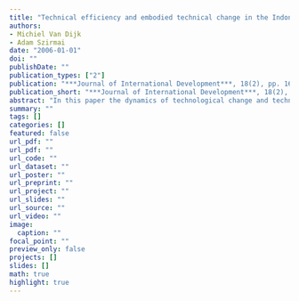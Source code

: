 ```yaml
---
title: "Technical efficiency and embodied technical change in the Indonesian pulp and paper industry"
authors: 
- Michiel Van Dijk
- Adam Szirmai
date: "2006-01-01"
doi: ""
publishDate: ""
publication_types: ["2"]
publication: "***Journal of International Development***, 18(2), pp. 163--178"
publication_short: "***Journal of International Development***, 18(2), pp. 163--178"
abstract: "In this paper the dynamics of technological change and technical efficiency in the Indonesian pulp and paper industry are analysed. The industry is characterised by rapid growth of output and capacity, with some mills investing heavily in state-of-the-art machinery after 1984. Using stochastic frontier analysis, we distinguish between technological advances of best practice mills and the rate of technological inefficiency. We use a newly constructed micro-level dataset describing the complete population of Indonesian paper mills and paper machines from 1975 to 1997. We find an increasing divergence in technical efficiency over time, indicating that most plants have been not able to keep up with the technological leaders in the industry. Several of the plants operating the latest technologies have lower levels of efficiency than mills operating more outdated equipment. These outcomes qualify the common understanding of dualistic economic structures in developing countries, composed of less efficient traditional and more efficient modern capital intensive establishments."
summary: ""
tags: []
categories: []
featured: false
url_pdf: ""
url_pdf: ""
url_code: ""
url_dataset: ""
url_poster: ""
url_preprint: ""
url_project: ""
url_slides: ""
url_source: ""
url_video: ""
image: 
  caption: ""
focal_point: ""
preview_only: false
projects: []
slides: []
math: true
highlight: true
---
```


